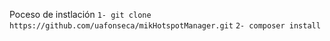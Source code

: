 Poceso de instlación
`1- git clone https://github.com/uafonseca/mikHotspotManager.git`
`2- composer install`
